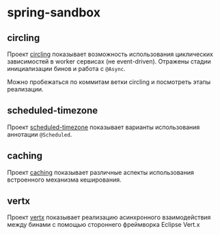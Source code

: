 # spring-sandbox

## circling

Проект [circling](circling) показывает возможность использования циклических зависимостей 
в worker сервисах (не event-driven). Отражены стадии инициализации бинов и работа с `@Async`.

Можно пробежаться по коммитам ветки circling и посмотреть этапы реализации.   

## scheduled-timezone

Проект [scheduled-timezone](scheduled-timezone) показывает варианты использования аннотации
`@Scheduled`.

## caching

Проект [caching](caching) показывает различные аспекты использования встроенного механизма кеширования.

## vertx

Проект [vertx](vertx) показывает реализацию асинхронного взаимодействия между бинами с помощью 
стороннего фреймворка Eclipse Vert.x